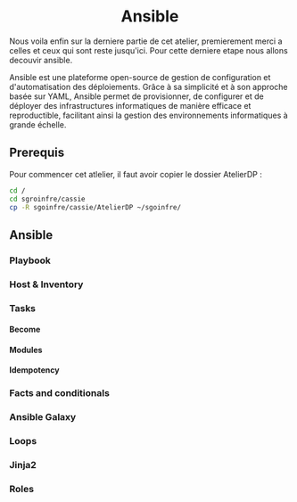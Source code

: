 <h1 align="center">Ansible</h1>

Nous voila enfin sur la derniere partie de cet atelier, premierement merci a celles et ceux qui sont reste
jusqu'ici. Pour cette derniere etape nous allons decouvir ansible. 

Ansible est une plateforme open-source de gestion de configuration et d'automatisation des déploiements.
Grâce à sa simplicité et à son approche basée sur YAML, Ansible permet de provisionner,
de configurer et de déployer des infrastructures informatiques de manière efficace et
reproductible, facilitant ainsi la gestion des environnements informatiques à grande échelle.

## Prerequis

Pour commencer cet atlelier, il faut avoir copier le dossier AtelierDP :


```bash
cd /
cd sgroinfre/cassie
cp -R sgoinfre/cassie/AtelierDP ~/sgoinfre/
```

## Ansible

### Playbook

### Host & Inventory

### Tasks

#### Become
#### Modules
#### Idempotency

### Facts and conditionals

### Ansible Galaxy

### Loops

### Jinja2

### Roles
